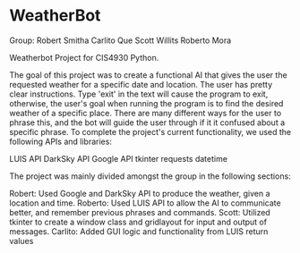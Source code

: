 # WeatherBot
Group: 
Robert Smitha
Carlito Que
Scott Willits
Roberto Mora

Weatherbot Project for CIS4930 Python. 

The goal of this project was to create a functional AI that gives the user the requested weather for a specific date and location. The user has pretty clear instructions. Type 'exit' in the text will cause the program to exit, otherwise, the user's goal when running the program is to find the desired weather of a specific place. There are many different ways for the user to phrase this, and the bot will guide the user through if it it confused about a specific phrase. To complete the project's current functionality, we used the following APIs and libraries: 

LUIS API
DarkSky API
Google API
tkinter
requests
datetime

The project was mainly divided amongst the group in the following sections:

Robert: Used Google and DarkSky API to produce the weather, given a location and time.
Roberto: Used LUIS API to allow the AI to communicate better, and remember previous phrases and commands.
Scott: Utilized tkinter to create a window class and gridlayout for input and output of messages.
Carlito: Added GUI logic and functionality from LUIS return values  